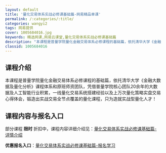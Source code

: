 ```yaml
---
layout: default
title: '量化交易体系实战必修课基础篇-网易精品单课'
permalink: /:categories/:title/
categories: wangyi2
tags: 网易提供
cover: 1005684016.jpg
keywords: 精选网课,网易云课堂,量化交易体系实战必修课基础篇
description: "本课程是普量学院量化金融交易体系必修课程的基础篇，依托清华大学《金融大数据及量化分析》课程体系和原班师资团队，凭借普量学院核心团队20余年的大数据及人工智能行业积累，一线量化交易系统搭建经验"
classid: 1005684016
---
```


## 课程介绍

本课程是普量学院量化金融交易体系必修课程的基础篇，依托清华大学《金融大数据及量化分析》课程体系和原班师资团队，凭借普量学院核心团队20余年的大数据及人工智能行业积累，一线量化交易系统搭建经验以及上万次量化策略实盘交易心得体会，锻造出实战交易全节点覆盖的量化课程，只为造就实战型量化人才！

## 课程内容与报名入口

部分课程 **限时** 折扣中，课程内容详细介绍见：[量化交易体系实战必修课基础篇-详情介绍](https://study.163.com/course/introduction/1005684016.htm?share=1&shareId=1025206652&utm_campaign=share&utm_medium=iphoneShare&utm_source=&utm_u=1025206652)

**优惠报名入口**：[量化交易体系实战必修课基础篇-报名学习](https://study.163.com/course/introduction/1005684016.htm?share=1&shareId=1025206652&utm_campaign=share&utm_medium=iphoneShare&utm_source=&utm_u=1025206652)

